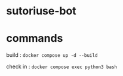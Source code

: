 # sutoriuse-bot

# commands
build : `docker compose up -d --build`

check in : `docker compose exec python3 bash`
